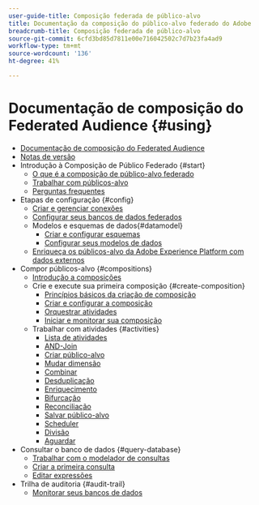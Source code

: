 ```yaml
---
user-guide-title: Composição federada de público-alvo
title: Documentação da composição do público-alvo federado do Adobe
breadcrumb-title: Composição federada de público-alvo
source-git-commit: 6cfd3bd85d7811e00e716042502c7d7b23fa4ad9
workflow-type: tm+mt
source-wordcount: '136'
ht-degree: 41%

---
```



# Documentação de composição do Federated Audience {#using}

+ [Documentação de composição do Federated Audience](home.md)
+ [Notas de versão](start/release-notes.md)
+ Introdução à Composição de Público Federado {#start}
   + [O que é a composição de público-alvo federado](start/get-started.md)
   + [Trabalhar com públicos-alvo](start/audiences.md)
   + [Perguntas frequentes](start/faq.md)
+ Etapas de configuração {#config}
   + [Criar e gerenciar conexões](connections/connections.md)
   + [Configurar seus bancos de dados federados](connections/federated-db.md)
   + Modelos e esquemas de dados{#datamodel}
      + [Criar e configurar esquemas](customer/schemas.md)
      + [Configurar seus modelos de dados](data-management/gs-models.md)
   + [Enriqueça os públicos-alvo da Adobe Experience Platform com dados externos](connections/destinations.md)
+ Compor públicos-alvo {#compositions}
   + [Introdução a composições](compositions/gs-compositions.md)
   + Crie e execute sua primeira composição {#create-composition}
      + [Princípios básicos da criação de composição](compositions/gs-composition-creation.md)
      + [Criar e configurar a composição](compositions/create-composition.md)
      + [Orquestrar atividades](compositions/orchestrate-activities.md)
      + [Iniciar e monitorar sua composição](compositions/start-monitor-composition.md)
   + Trabalhar com atividades {#activities}
      + [Lista de atividades](compositions/activities/about-activities.md)
      + [AND-Join](compositions/activities/and-join.md)
      + [Criar público-alvo](compositions/activities/build-audience.md)
      + [Mudar dimensão](compositions/activities/change-dimension.md)
      + [Combinar](compositions/activities/combine.md)
      + [Desduplicação](compositions/activities/deduplication.md)
      + [Enriquecimento](compositions/activities/enrichment.md)
      + [Bifurcação](compositions/activities/fork.md)
      + [Reconciliação](compositions/activities/reconciliation.md)
      + [Salvar público-alvo](compositions/activities/save-audience.md)
      + [Scheduler](compositions/activities/scheduler.md)
      + [Divisão](compositions/activities/split.md)
      + [Aguardar](compositions/activities/wait.md)
+ Consultar o banco de dados {#query-database}
   + [Trabalhar com o modelador de consultas](query/query-modeler-overview.md)
   + [Criar a primeira consulta](query/build-query.md)
   + [Editar expressões](query/expression-editor.md)
+ Trilha de auditoria {#audit-trail}
   + [Monitorar seus bancos de dados](admin/audit-trail.md)
